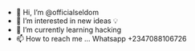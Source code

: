 - 👋 Hi, I’m @officialseldom
- 👀 I’m interested in new ideas 💡
- 🌱 I’m currently learning hacking
- 📫 How to reach me ... Whatsapp +2347088106726

<!---
officialseldom/officialseldom is a ✨ special ✨ repository because its `README.md` (this file) appears on your GitHub profile.
You can click the Preview link to take a look at your changes.
--->
